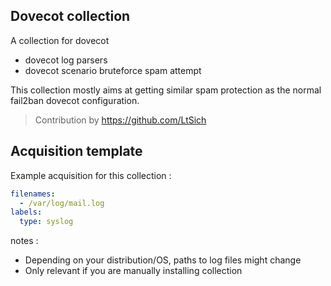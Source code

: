 ## Dovecot collection

A collection for dovecot
 * dovecot log parsers
 * dovecot scenario bruteforce spam attempt

This collection mostly aims at getting similar spam protection as
the normal fail2ban dovecot configuration.

> Contribution by https://github.com/LtSich

## Acquisition template

Example acquisition for this collection :

```yaml
filenames:
  - /var/log/mail.log
labels:
  type: syslog
```


notes :
 -  Depending on your distribution/OS, paths to log files might change
 -  Only relevant if you are manually installing collection
